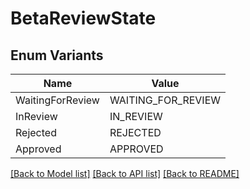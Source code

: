 # BetaReviewState

## Enum Variants

| Name | Value |
|---- | -----|
| WaitingForReview | WAITING_FOR_REVIEW |
| InReview | IN_REVIEW |
| Rejected | REJECTED |
| Approved | APPROVED |


[[Back to Model list]](../README.md#documentation-for-models) [[Back to API list]](../README.md#documentation-for-api-endpoints) [[Back to README]](../README.md)


